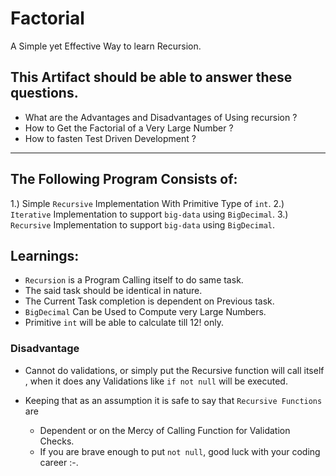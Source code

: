 # Factorial

A Simple yet Effective Way to learn Recursion.

## This Artifact should be able to answer these questions.

* What are the Advantages and Disadvantages of Using recursion ?
* How to Get the Factorial of a Very Large Number ?
* How to fasten Test Driven Development ?

---
## The Following Program Consists of:

1.) Simple `Recursive` Implementation With Primitive Type of `int`. 
2.) `Iterative` Implementation to support `big-data` using `BigDecimal`.
3.) `Recursive` Implementation to support `big-data` using `BigDecimal`.

## Learnings:

* `Recursion` is a Program Calling itself to do same task.
* The said task should be identical in nature.
* The Current Task completion is dependent on Previous task.
* `BigDecimal` Can be Used to Compute very Large Numbers.
* Primitive `int` will be able to calculate till 12! only. 

### Disadvantage

* Cannot do validations, or simply put the Recursive function will call itself
  , when it does any Validations like `if not null` will be executed.
  
* Keeping that as an assumption it is safe to say that `Recursive Functions` are

  * Dependent or on the Mercy of Calling Function for Validation Checks.
  * If you are brave enough to put `not null`, good luck with your coding career :-.

